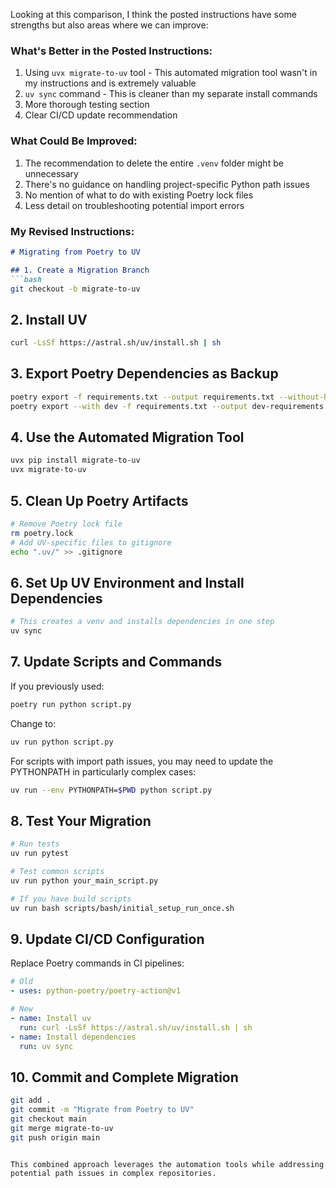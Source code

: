 Looking at this comparison, I think the posted instructions have some strengths but also areas where we can improve:

### What's Better in the Posted Instructions:
1. Using `uvx migrate-to-uv` tool - This automated migration tool wasn't in my instructions and is extremely valuable
2. `uv sync` command - This is cleaner than my separate install commands
3. More thorough testing section
4. Clear CI/CD update recommendation

### What Could Be Improved:
1. The recommendation to delete the entire `.venv` folder might be unnecessary
2. There's no guidance on handling project-specific Python path issues
3. No mention of what to do with existing Poetry lock files
4. Less detail on troubleshooting potential import errors

### My Revised Instructions:

```markdown
# Migrating from Poetry to UV

## 1. Create a Migration Branch
```bash
git checkout -b migrate-to-uv
```

## 2. Install UV
```bash
curl -LsSf https://astral.sh/uv/install.sh | sh
```

## 3. Export Poetry Dependencies as Backup
```bash
poetry export -f requirements.txt --output requirements.txt --without-hashes
poetry export --with dev -f requirements.txt --output dev-requirements.txt --without-hashes
```

## 4. Use the Automated Migration Tool
```bash
uvx pip install migrate-to-uv
uvx migrate-to-uv
```

## 5. Clean Up Poetry Artifacts
```bash
# Remove Poetry lock file
rm poetry.lock
# Add UV-specific files to gitignore
echo ".uv/" >> .gitignore
```

## 6. Set Up UV Environment and Install Dependencies
```bash
# This creates a venv and installs dependencies in one step
uv sync
```

## 7. Update Scripts and Commands
If you previously used:
```bash
poetry run python script.py
```

Change to:
```bash
uv run python script.py
```

For scripts with import path issues, you may need to update the PYTHONPATH in particularly complex cases:
```bash
uv run --env PYTHONPATH=$PWD python script.py
```

## 8. Test Your Migration
```bash
# Run tests
uv run pytest

# Test common scripts
uv run python your_main_script.py

# If you have build scripts
uv run bash scripts/bash/initial_setup_run_once.sh
```

## 9. Update CI/CD Configuration
Replace Poetry commands in CI pipelines:
```yaml
# Old
- uses: python-poetry/poetry-action@v1

# New
- name: Install uv
  run: curl -LsSf https://astral.sh/uv/install.sh | sh
- name: Install dependencies
  run: uv sync
```

## 10. Commit and Complete Migration
```bash
git add .
git commit -m "Migrate from Poetry to UV"
git checkout main
git merge migrate-to-uv
git push origin main
```
```

This combined approach leverages the automation tools while addressing potential path issues in complex repositories.